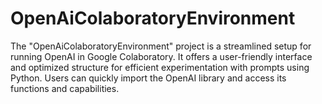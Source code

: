 # OpenAiColaboratoryEnvironment
The "OpenAiColaboratoryEnvironment" project is a streamlined setup for running OpenAI in Google Colaboratory. It offers a user-friendly interface and optimized structure for efficient experimentation with prompts using Python. Users can quickly import the OpenAI library and access its functions and capabilities. 
